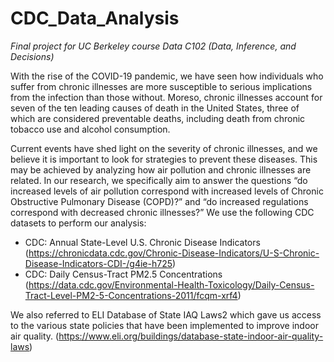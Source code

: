 # CDC_Data_Analysis
*Final project for UC Berkeley course Data C102 (Data, Inference, and Decisions)*

With the rise of the COVID-19 pandemic, we have seen how individuals who suffer from
chronic illnesses are more susceptible to serious implications from the infection than those
without. Moreso, chronic illnesses account for seven of the ten leading causes of death in the
United States, three of which are considered preventable deaths, including death from chronic
tobacco use and alcohol consumption.

Current events have shed light on the severity of chronic illnesses, and we believe it is important
to look for strategies to prevent these diseases. This may be achieved by analyzing how air
pollution and chronic illnesses are related. In our research, we specifically aim to answer the
questions “do increased levels of air pollution correspond with increased levels of Chronic
Obstructive Pulmonary Disease (COPD)?” and “do increased regulations correspond with
decreased chronic illnesses?” We use the following CDC datasets to perform our analysis:
* CDC: Annual State-Level U.S. Chronic Disease Indicators (https://chronicdata.cdc.gov/Chronic-Disease-Indicators/U-S-Chronic-Disease-Indicators-CDI-/g4ie-h725)
* CDC: Daily Census-Tract PM2.5 Concentrations (https://data.cdc.gov/Environmental-Health-Toxicology/Daily-Census-Tract-Level-PM2-5-Concentrations-2011/fcqm-xrf4)

We also referred to ELI Database of State IAQ Laws2 which gave us access to the various state policies that have been implemented to improve indoor air quality. (https://www.eli.org/buildings/database-state-indoor-air-quality-laws)
